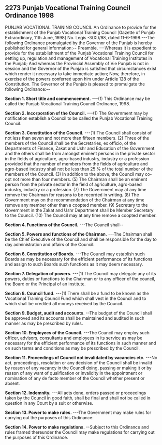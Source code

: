 ## 2273 Punjab Vocational Training Council Ordinance 1998
PUNJAB VOCATIONAL TRAINING COUNCIL
An Ordinance to provide for the establishment of the Punjab Vocational Training Council
[Gazette of Punjab Extraordinary, 11th June, 1998]
No. Legis.-3(XI)/98, dated 11-6-1998.---The following Ordinance promulgated by the Governor of the Punjab is hereby published for general information:--
Preamble. ---Whereas it is expedient to provide for the establishment of the Punjab Vocational Training Council for setting up, regulation and management of Vocational Training Institutes in the Punjab;
And whereas the Provincial Assembly of Vie Punjab is not in session and the Governor of the Punjab is satisfied that circumstances exist which render it necessary to take immediate action;
Now, therefore, in exercise of the powers conferred upon him under Article 128 of the Constitution. The Governor of the Punjab is pleased to promulgate the following Ordinance:--

**Section 1. Short title and commencement.**
 ---(1) This Ordinance may be called the Punjab Vocational Training Council Ordinance, 1998.

**Section 2. Incorporation of the Council.**
---(1) The Government may by notification establish a Council to be called the Punjab Vocational Training Council.

**Section 3. Constitution of the Council.**
---(1) The Council shall consist of not less than seven and not more than fifteen members.
   (2) Three of the members of the Council shall be the Secretaries, ex officio, of the Departments of Finance, Zakat and Ushr and Education of the Government and the others shall be from amongst eminent persons in the private sector in the fields of agriculture, agro-based industry, industry or a profession provided that the number of members from the fields of agriculture and agro-based industry shall not be less than 25 % of the total number of the members of the Council.
   (3) In addition to the above, the Council may co-opt not more than four members.
   (5) The Chairman shall be an eminent person from the private sector in the field of agriculture, agro-based industry, industry or a profession.
   (7) The Government may at any time remove the Chairman for reasons to be recorded in writing.
   (8) The Government may on the recommendation of the Chairman at any time remove any member other than a coopted member.
   (9) Secretary to the Government in the Zakat and Ushr Department shall be Member Secretary to the Council.
   (10) The Council may at any time remove a coopted member.

**Section 4. Functions of the Council.**
---The Council shall--

**Section 5. Powers and functions of the Chairman.**
---The Chairman shall be the Chief Executive of the Council and shall be responsible for the day to day administration and affairs of the Council.

**Section 6. Constitution of Boards.**
---The Council may establish such Boards as may be necessary for the efficient performance of its functions and assign to such Boards such functions as it may deem necessary.

**Section 7. Delegation of powers.**
---(1) The Council may delegate any of its powers, duties or functions to the Chairman or to any officer of the council, the Board or the Principal of an Institute.

**Section 8. Council fund.**
---(1) There shall be a fund to be known as the Vocational Training Council Fund which shall vest in the Council and to which shall be credited all moneys received by the Council.

**Section 9. Budget, audit and accounts.**
--The budget of the Council shall be approved and its accounts shall be maintained and audited in such manner as may be prescribed by rules.

**Section 10. Employees of the Council.**
---The Council may employ such officer, advisors, consultants and employees in its service as may be necessary for the efficient performance of its functions in such manner and on such terms and conditions as may be prescribed by the Council.

**Section 11. Proceedings of Council not invalidated by vacancies etc.**
---No act, proceedings, resolution or any decision of the Council shall be invalid by reason of any vacancy in the Council doing, passing or making it or by reason of any want of qualification or invalidity in the appointment or nomination of any de facto member of the Council whether present or absent.

**Section 12. Indemnity.**
---All acts done, orders passed or proceedings taken by the Council in good faith, shall be final and shall not be called in question in any Court by a suit or otherwise.

**Section 13. Power to make rules.**
---The Government may make rules for carrying out the purposes of this Ordinance.

**Section 14. Power to make regulations.**
--Subject to this Ordinance and rules framed thereunder the Council may make regulations for carrying out the purposes of this Ordinance.

 

